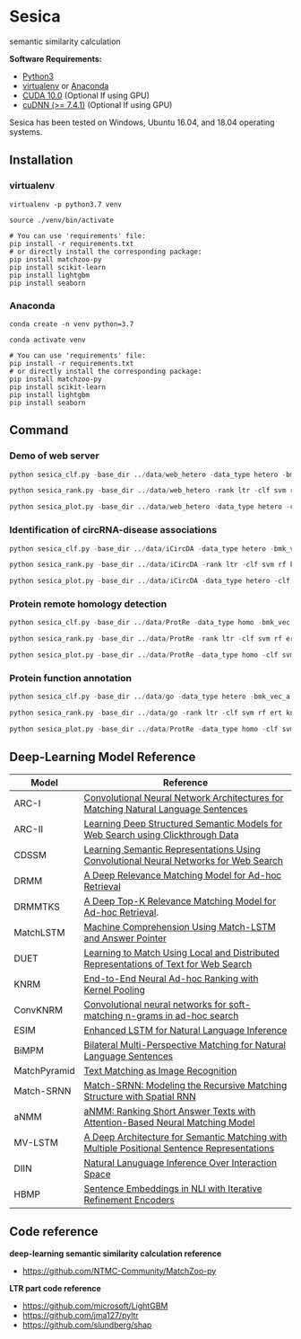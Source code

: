 # Sesica
semantic similarity calculation

**Software Requirements:**

* [Python3](https://docs.python-guide.org/starting/install3/linux/)
* [virtualenv](https://virtualenv.pypa.io/en/latest/installation/) or [Anaconda](https://anaconda.org/anaconda/virtualenv)
* [CUDA 10.0](https://developer.nvidia.com/cuda-10.0-download-archive) (Optional If using GPU)
* [cuDNN (>= 7.4.1)](https://developer.nvidia.com/cudnn) (Optional If using GPU)

Sesica has been tested on Windows, Ubuntu 16.04, and 18.04 operating systems.

## Installation

### virtualenv

```shell
virtualenv -p python3.7 venv

source ./venv/bin/activate

# You can use 'requirements' file:
pip install -r requirements.txt
# or directly install the corresponding package:
pip install matchzoo-py
pip install scikit-learn
pip install lightgbm
pip install seaborn
```

### Anaconda

```shell
conda create -n venv python=3.7

conda activate venv

# You can use 'requirements' file:
pip install -r requirements.txt
# or directly install the corresponding package:
pip install matchzoo-py
pip install scikit-learn
pip install lightgbm
pip install seaborn
```

## Command

### Demo of web server
```python
python sesica_clf.py -base_dir ../data/web_hetero -data_type hetero -bmk_vec_a ../data/web_hetero/bmk_vec_a.txt -bmk_vec_b ../data/web_hetero/bmk_vec_b.txt -bmk_label ../data/web_hetero/bmk_pos_label.txt ../data/web_hetero/bmk_neg_label.txt -ind score -ind_vec_a ../data/web_hetero/ind_vec_a.txt -clf svm rf ert knn mnb gbdt goss dart mlp -metric aupr

python sesica_rank.py -base_dir ../data/web_hetero -rank ltr -clf svm rf ert knn mnb gbdt goss dart mlp -rank ltr -metric aupr

python sesica_plot.py -base_dir ../data/web_hetero -data_type hetero -clf svm rf ert knn mnb gbdt goss dart mlp -plot pie net roc prc box dist dr hp
```

### Identification of circRNA-disease associations
```python
python sesica_clf.py -base_dir ../data/iCircDA -data_type hetero -bmk_vec_a ../data/iCircDA/bmk_circRNA.txt -bmk_vec_b ../data/iCircDA/bmk_disease.txt -bmk_label ../data/iCircDA/benchmark_pos.txt ../data/iCircDA/benchmark_neg.txt -clf svm rf ert knn mnb gbdt goss mlp -metric auc -gs_mode 2

python sesica_rank.py -base_dir ../data/iCircDA -rank ltr -clf svm rf knn mnb goss -metric auc -gs_mode 2

python sesica_plot.py -base_dir ../data/iCircDA -data_type hetero -clf svm rf knn mnb goss -rank ltr -plot roc polar hp dr pie -plot_set test
```

### Protein remote homology detection
```python
python sesica_clf.py -base_dir ../data/ProtRe -data_type homo -bmk_vec ../data/ProtRe/bmk_vec.txt -bmk_label ../data/ProtRe/pos_label.txt ../data/ProtRe/neg_label.txt -clf svm rf ert knn gbdt goss dart mlp -metric roc@1 -gs_mode 2

python sesica_rank.py -base_dir ../data/ProtRe -rank ltr -clf svm rf ert knn mlp -metric roc@1 -gs_mode 2

python sesica_plot.py -base_dir ../data/ProtRe -data_type homo -clf svm rf ert knn mlp -rank ltr -plot roc prc box polar hp dr dist pie bar -plot_set test

```

### Protein function annotation
```python
python sesica_clf.py -base_dir ../data/go -data_type hetero -bmk_vec_a ../data/go/cc_bmk_vec_a.txt -bmk_vec_b ../data/go/cc_bmk_vec_b.txt -bmk_label ../data/go/pos_label.txt ../data/go/neg_label.txt -clf svm rf ert knn mnb gbdt goss dart mlp -metric aupr -gs_mode 2

python sesica_rank.py -base_dir ../data/go -rank ltr -clf svm rf ert knn mlp -metric aupr -gs_mode 2

python sesica_plot.py -base_dir ../data/ProtRe -data_type homo -clf svm rf ert knn mlp -rank ltr -plot polar dr dist pie bar -plot_set test

```

## Deep-Learning Model Reference

| Model | Reference |
| ------------- | ------------- |
| ARC-I | <a href="https://arxiv.org/abs/1503.03244">Convolutional Neural Network Architectures for Matching Natural Language Sentences</a>  |
| ARC-II  | <a href="https://www.microsoft.com/en-us/research/wp-content/uploads/2016/02/cikm2013_DSSM_fullversion.pdf">Learning Deep Structured Semantic Models for Web Search using Clickthrough Data</a> |
| CDSSM | <a href="https://www.microsoft.com/en-us/research/publication/learning-semantic-representations-using-convolutional-neural-networks-for-web-search/">Learning Semantic Representations Using Convolutional Neural Networks for Web Search</a> |
| DRMM | <a href="https://arxiv.org/abs/1711.08611">A Deep Relevance Matching Model for Ad-hoc Retrieval</a> |
| DRMMTKS | <a href="https://link.springer.com/chapter/10.1007/978-3-030-01012-6_2">A Deep Top-K Relevance Matching Model for Ad-hoc Retrieval</a>. |
| MatchLSTM | <a href="https://arxiv.org/abs/1608.07905">Machine Comprehension Using Match-LSTM and Answer Pointer</a> |
| DUET | <a href="https://dl.acm.org/citation.cfm?id=3052579">Learning to Match Using Local and Distributed Representations of Text for Web Search</a> |
| KNRM | <a href="https://arxiv.org/abs/1706.06613">End-to-End Neural Ad-hoc Ranking with Kernel Pooling</a> |
| ConvKNRM | <a href="http://www.cs.cmu.edu/~zhuyund/papers/WSDM_2018_Dai.pdf">Convolutional neural networks for soft-matching n-grams in ad-hoc search</a> |
| ESIM | <a href="https://arxiv.org/abs/1609.06038">Enhanced LSTM for Natural Language Inference</a> |
| BiMPM | <a href="https://arxiv.org/abs/1702.03814">Bilateral Multi-Perspective Matching for Natural Language Sentences</a> |
| MatchPyramid | <a href="https://arxiv.org/abs/1602.06359">Text Matching as Image Recognition</a> |
| Match-SRNN | <a href="https://arxiv.org/abs/1604.04378">Match-SRNN: Modeling the Recursive Matching Structure with Spatial RNN</a> |
| aNMM | <a href="https://arxiv.org/abs/1801.01641">aNMM: Ranking Short Answer Texts with Attention-Based Neural Matching Model</a> |
| MV-LSTM | <a href="https://arxiv.org/pdf/1511.08277.pdf">A Deep Architecture for Semantic Matching with Multiple Positional Sentence Representations</a> |
| DIIN | <a href="https://arxiv.org/pdf/1709.04348.pdf">Natural Lanuguage Inference Over Interaction Space</a> |
| HBMP | <a href="https://arxiv.org/pdf/1808.08762.pdf">Sentence Embeddings in NLI with Iterative Refinement Encoders</a> |



## Code reference
**deep-learning semantic similarity calculation reference**
+ https://github.com/NTMC-Community/MatchZoo-py

**LTR part code reference**
+ https://github.com/microsoft/LightGBM
+ https://github.com/jma127/pyltr
+ https://github.com/slundberg/shap